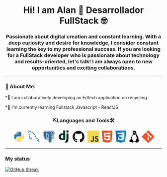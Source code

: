 <h1 align="center">Hi! I am Alan 🚀 Desarrollador FullStack 🤓</h1>
<h3 align="center">Passionate about digital creation and constant learning. With a deep curiosity and desire for knowledge, I consider constant learning the key to my professional success. If you are looking for a FullStack developer who is passionate about technology and results-oriented, let's talk! I am always open to new opportunities and exciting collaborations.</h3>


---
### 👨 About Me:
*🔭 I am collaboratively developing an Edtech application on recycling.

*🌱 I’m currently learning Fullstack Javascript - ReactJS




<div align="center"<br>
<h3>⛏Languages and Tools🛠</h3>
<div>
  <img src="https://github.com/devicons/devicon/blob/master/icons/python/python-original.svg" title="Python" alt="Python" width="40" heigth="40"/>&nbsp;
  <img src="https://github.com/devicons/devicon/blob/master/icons/mysql/mysql-original.svg" title="MySQL" alt="HTML" width="40" heigth="40"/>&nbsp;
  <img src="https://github.com/devicons/devicon/blob/master/icons/postgresql/postgresql-plain.svg" title="PostgresSQL" alt="HTML" width="40" heigth="40"/>&nbsp;
  <img src="https://github.com/devicons/devicon/blob/master/icons/django/django-plain.svg" title="Django" alt="HTML" width="40" heigth="40"/>&nbsp;
  <img src="https://github.com/devicons/devicon/blob/master/icons/github/github-original.svg" title="GitHub" alt="HTML" width="40" heigth="40"/>&nbsp;
  <img src="https://github.com/devicons/devicon/blob/master/icons/javascript/javascript-original.svg" title="JavaScript" alt="HTML" width="40" heigth="40"/>
  <img src="https://github.com/devicons/devicon/blob/master/icons/html5/html5-original.svg" title="HTML" alt="HTML" width="40" heigth="40"/>
  <img src="https://github.com/devicons/devicon/blob/master/icons/css3/css3-original.svg" title="CSS" alt="HTML" width="40" heigth="40"/>
  <img src="https://github.com/devicons/devicon/blob/master/icons/linux/linux-plain.svg" title="Linux" alt="HTML" width="40" heigth="40"/>
  <img src="https://github.com/devicons/devicon/blob/master/icons/git/git-original.svg" title="Git" alt="HTML" width="40" heigth="40"/>
</div>
</div>

---

### My status

[![GitHub Streak](https://streak-stats.demolab.com?user=almubaDev&theme=tokyonight-duo)](https://git.io/streak-stats)
